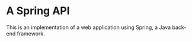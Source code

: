 # A Spring API
This is an implementation of a web application using Spring, a Java back-end framework.
